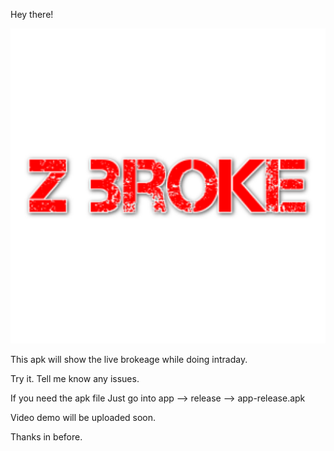 Hey there!

![alt text](https://github.com/prakash50160/Z_broke/blob/master/app/src/main/ic_launcher-playstore.png?raw=true)

This apk will show the live brokeage while doing intraday.

Try it. Tell me know any issues.

If you need the apk file Just go into app --> release --> app-release.apk

Video demo will be uploaded soon.

Thanks in before.
